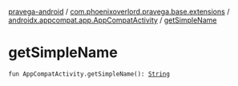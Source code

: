 [pravega-android](../../index.md) / [com.phoenixoverlord.pravega.base.extensions](../index.md) / [androidx.appcompat.app.AppCompatActivity](index.md) / [getSimpleName](./get-simple-name.md)

# getSimpleName

`fun AppCompatActivity.getSimpleName(): `[`String`](https://kotlinlang.org/api/latest/jvm/stdlib/kotlin/-string/index.html)